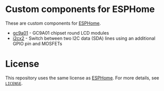 # Custom components for ESPHome

These are custom components for [ESPHome][esphome].

* [gc9a01](components/gc9a01/) - GC9A01 chipset round LCD modules
* [i2cx2](components/i2cx2/) - Switch between two I2C data (SDA) lines using an
  additional GPIO pin and MOSFETs

# License

This repository uses the same license as [ESPHome][esphome]. For more details,
see [`LICENSE`](/LICENSE).


[esphome]: https://esphome.io/
